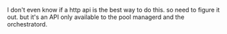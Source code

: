 I don't even know if a http api is the best way to do this. so need to figure it out. but it's an API only available to the pool managerd and the orchestratord.